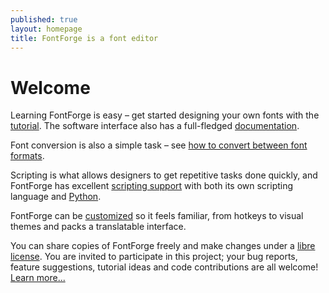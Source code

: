 ```yaml
---
published: true
layout: homepage
title: FontForge is a font editor
---
```


Welcome
=======

Learning FontForge is easy &ndash; get started designing your own fonts with the [tutorial]. The software interface also has a full-fledged [documentation](/en-US/documentation/interface/).

Font conversion is also a simple task &ndash; see [how to convert between font formats](/en-US/tutorials/convert/).

Scripting is what allows designers to get repetitive tasks done quickly, and FontForge has excellent [scripting support](/en-US/documentation/scripting/) with both its own scripting language and [Python](/en-US/documentation/scripting/python/).

FontForge can be [customized](/en-US/documentation/customizing/) so it feels familiar, from hotkeys to visual themes and packs a translatable interface.

You can share copies of FontForge freely and make changes under a [libre license](/en-US/about/project/license/). You are invited to participate in this project; your bug reports, feature suggestions, tutorial ideas and code contributions are all welcome! [Learn more...](/en-US/documentation/developers/)

[tutorial]: http://designwithfontforge.com/